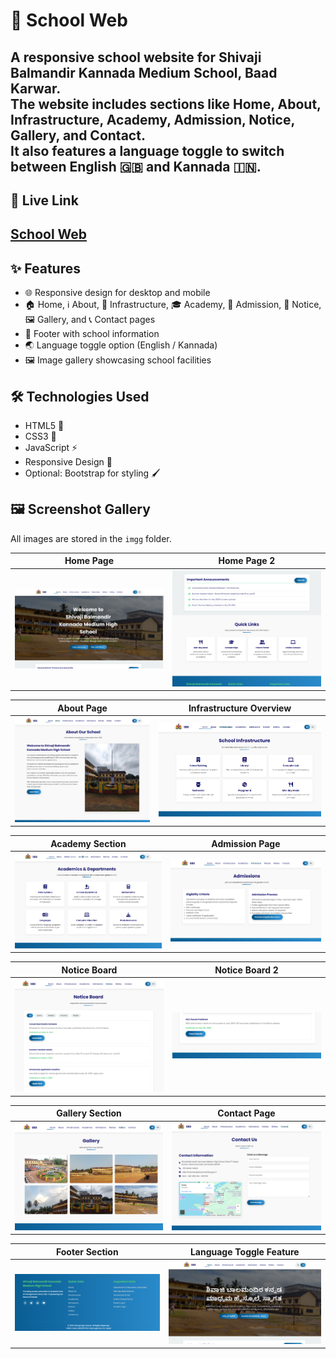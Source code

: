 # 🏫 School Web

A responsive school website for **Shivaji Balmandir Kannada Medium School, Baad Karwar**.  
The website includes sections like **Home, About, Infrastructure, Academy, Admission, Notice, Gallery, and Contact**.  
It also features a **language toggle** to switch between **English 🇬🇧** and **Kannada 🇮🇳**.
---
## 🔗 Live Link
[School Web](https://adityamahekar.github.io/School_web/)
---
## ✨ Features
- 🌐 Responsive design for desktop and mobile  
- 🏠 Home, ℹ️ About, 🏢 Infrastructure, 🎓 Academy, 📝 Admission, 📢 Notice, 🖼️ Gallery, and 📞 Contact pages  
- 🔻 Footer with school information  
- 🌏 Language toggle option (English / Kannada)  
- 🖼️ Image gallery showcasing school facilities  

## 🛠️ Technologies Used
- HTML5 📝
- CSS3 🎨
- JavaScript ⚡
- Responsive Design 📱
- Optional: Bootstrap for styling 🖌️
## 🖼️ Screenshot Gallery
All images are stored in the `imgg` folder.

| Home Page|  Home Page 2 |
|-----|-----|
| ![sw1](imgg/sw1.png) | ![sw2](imgg/sw2.png)|

| About Page | Infrastructure Overview |
|-----|-----|
| ![sw3](imgg/sw3.png) | ![sw4](imgg/sw4.png) |

|Academy Section | Admission Page |
|-----|-----|
| ![sw5](imgg/sw5.png) | ![sw6](imgg/sw6.png) |

| Notice Board | Notice Board 2 |
|-----|-----|
| ![sw7](imgg/sw7.png) | ![sw8](imgg/sw8.png) |

| Gallery Section  | Contact Page |
|------|------|
| ![sw9](imgg/sw9.png)| ![sw10](imgg/sw10.png) |

| Footer Section| Language Toggle Feature|
|------|------|
| ![sw11](imgg/sw11.png) | ![sw12](imgg/sw12.png) |

